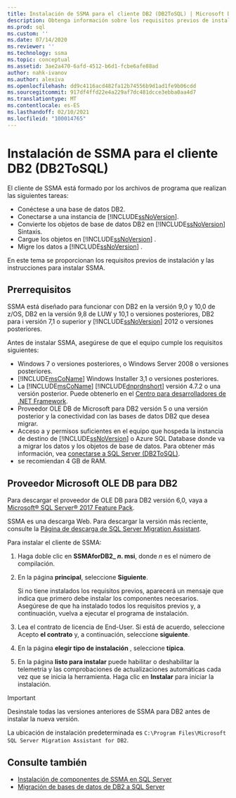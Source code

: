 ```yaml
---
title: Instalación de SSMA para el cliente DB2 (DB2ToSQL) | Microsoft Docs
description: Obtenga información sobre los requisitos previos de instalación del cliente de SQL Server Migration Assistant (SSMA) para DB2 y cómo instalar.
ms.prod: sql
ms.custom: ''
ms.date: 07/14/2020
ms.reviewer: ''
ms.technology: ssma
ms.topic: conceptual
ms.assetid: 3ae2a470-6afd-4512-b6d1-fcbe6afe88ad
author: nahk-ivanov
ms.author: alexiva
ms.openlocfilehash: dd9c4116acd482fa12b74556b9d1ad1fe9b06cdd
ms.sourcegitcommit: 917df4ffd22e4a229af7dc481dcce3ebba0aa4d7
ms.translationtype: MT
ms.contentlocale: es-ES
ms.lasthandoff: 02/10/2021
ms.locfileid: "100014765"
---
```

# <a name="installing-ssma-for-db2-client-db2tosql"></a>Instalación de SSMA para el cliente DB2 (DB2ToSQL)

El cliente de SSMA está formado por los archivos de programa que realizan las siguientes tareas:

- Conéctese a una base de datos DB2.
- Conectarse a una instancia de [!INCLUDE[ssNoVersion](../../includes/ssnoversion-md.md)].
- Convierte los objetos de base de datos DB2 en [!INCLUDE[ssNoVersion](../../includes/ssnoversion-md.md)] Sintaxis.
- Cargue los objetos en [!INCLUDE[ssNoVersion](../../includes/ssnoversion-md.md)] .
- Migre los datos a [!INCLUDE[ssNoVersion](../../includes/ssnoversion-md.md)] .

En este tema se proporcionan los requisitos previos de instalación y las instrucciones para instalar SSMA.

## <a name="prerequisites"></a>Prerrequisitos

SSMA está diseñado para funcionar con DB2 en la versión 9,0 y 10,0 de z/OS, DB2 en la versión 9,8 de LUW y 10,1 o versiones posteriores, DB2 para i versión 7,1 o superior y [!INCLUDE[ssNoVersion](../../includes/ssnoversion-md.md)] 2012 o versiones posteriores.

Antes de instalar SSMA, asegúrese de que el equipo cumple los requisitos siguientes:

- Windows 7 o versiones posteriores, o Windows Server 2008 o versiones posteriores.
- [!INCLUDE[msCoName](../../includes/msconame_md.md)] Windows Installer 3,1 o versiones posteriores.
- La [!INCLUDE[msCoName](../../includes/msconame_md.md)] [!INCLUDE[dnprdnshort](../../includes/dnprdnshort_md.md)] versión 4.7.2 o una versión posterior. Puede obtenerlo en el [Centro para desarrolladores de .NET Framework](https://go.microsoft.com/fwlink/?LinkId=48882).
- Proveedor OLE DB de Microsoft para DB2 versión 5 o una versión posterior y la conectividad con las bases de datos DB2 que desea migrar.
- Acceso a y permisos suficientes en el equipo que hospeda la instancia de destino de [!INCLUDE[ssNoVersion](../../includes/ssnoversion-md.md)] o Azure SQL Database donde va a migrar los datos y los objetos de base de datos. Para obtener más información, vea [conectarse a SQL Server &#40;DB2ToSQL&#41;](../../ssma/db2/connecting-to-sql-server-db2tosql.md).
- se recomiendan 4 GB de RAM.

## <a name="microsoft-ole-db-provider-for-db2"></a>Proveedor Microsoft OLE DB para DB2

Para descargar el proveedor de OLE DB para DB2 versión 6,0, vaya a [Microsoft® SQL Server® 2017 Feature Pack](https://www.microsoft.com/download/details.aspx?id=55992).

SSMA es una descarga Web. Para descargar la versión más reciente, consulte la [Página de descarga de SQL Server Migration Assistant](https://aka.ms/ssmafordb2).

Para instalar el cliente de SSMA:

1. Haga doble clic en **SSMAforDB2_ *n*. msi**, donde *n* es el número de compilación.
2. En la página **principal**, seleccione **Siguiente**.

   Si no tiene instalados los requisitos previos, aparecerá un mensaje que indica que primero debe instalar los componentes necesarios. Asegúrese de que ha instalado todos los requisitos previos y, a continuación, vuelva a ejecutar el programa de instalación.

3. Lea el contrato de licencia de End-User. Si está de acuerdo, seleccione Acepto **el contrato** y, a continuación, seleccione **siguiente**.
4. En la página **elegir tipo de instalación** , seleccione **típica**.
5. En la página **listo para instalar** puede habilitar o deshabilitar la telemetría y las comprobaciones de actualizaciones automáticas cada vez que se inicia la herramienta. Haga clic en **Instalar** para iniciar la instalación.

> [!IMPORTANT]
> Desinstale todas las versiones anteriores de SSMA para DB2 antes de instalar la nueva versión.

La ubicación de instalación predeterminada es `C:\Program Files\Microsoft SQL Server Migration Assistant for DB2`.

## <a name="see-also"></a>Consulte también

- [Instalación de componentes de SSMA en SQL Server](../../ssma/db2/installing-ssma-components-on-sql-server-db2tosql.md)
- [Migración de bases de datos de DB2 a SQL Server](../../ssma/db2/migrating-db2-databases-to-sql-server-db2tosql.md)
